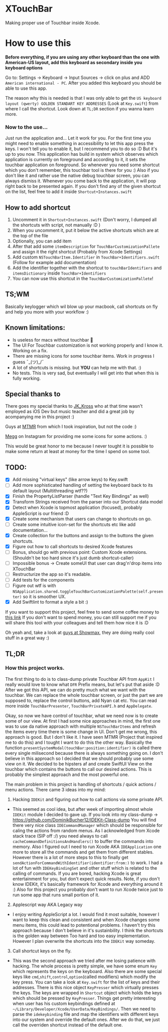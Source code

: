 # XTouchBar
Making proper use of Touchbar inside Xcode.

# How to use this

**Before everything, if you are using any other keyboard than the one with American-US layout, add this keyboard as secondary inside you keyboard options**

Go to:
Settings -> Keyboard -> Input Sources -> click on plus and ADD  `American international - PC`.
After you added this keyboard you should be able to use this app.

The reason why this is needed is that I was only able to get the  `US keyboard layout (qwerty) GOLDEN STANDART KEY ADDRESSES`
(Look at `Key.swift`) from where I call the shortcut. Look down at `TL;DR` section if you wanna learn more.

### Now to the use...
Just run the application and... Let it work for you. For the first time you might need to enable something in accessibility to let this app press the keys.
I won't tell you to enable it, but I recommend you to do so :D But it's up to you now.
This application has build in system which observes which application is currently on foreground and according to it, 
it sets the touchbar application on foreground. So whenever you need
some shortcut which you don't remember, this touchbar tool is there for you :) Also if you don't like it and rather use the native 
debug touchbar screen, you can always dismiss it. Whenever you come back to the application, it will pop right back to be presented again.
If you don't find any of the given shortcut on the list, feel free to add it inside `Shortcut+Instances.swift`

## How to add shortcut
1. Uncomment it in `Shortcut+Instances.swift` (Don't worry, I dumped all the shortcuts with script, not manually :D )
2. When you uncomment it, put it below the active shortcuts which are at the top of the file
3. Optionally, you can add item 
4. After that add some `itemDescription` for `TouchBarCustomizationPallete` and assign it the right shortcut (Probably from Xcode Settings)
5. Add custom `NSTouchBarItem.Identifier` in `TouchBar+Identifiers.swift` (Follow for example add documentation)
6. Add the identifier together with the shortcut to `touchBarIdentifiers` and `itemsDictionary` inside `TouchBar+Identifiers`
7. You can now use this shortcut in the `TouchBarCustomizationPallete`!


## TS;WM
Basically keylogger which wil blow up your macbook, call shortcuts on fly and help you more with your workflow :) 

## Known limitations:
- Is useless for macs without touchbar 🤪
- The UI For Touchbar customization is not working properly and I know it. Working on a fix.
- There are missing icons for some touchbar items. Work in progress I guess ¯\_(ツ)_/¯
- A lot of shortcuts is missing. but **YOU** can help me with that. :) 
- No tests. This is very sad, but eventually I will get into that when this is fully working. 

## Special thanks to
There goes my special thanks to [JK_Kross](https://twitter.com/JK_Kross) who at that time wasn't employed as iOS Dev but music teacher and did a great job by acompanying me in this project :) 

Guys at [MTMR](https://github.com/Toxblh/MTMR) from which I took inspiration, but not the code :)

[Megg](http://instagram.com/meggi_lindova) on Instagram for providing me some icons for some actions. :)   

This would be great honor to me because I never tought it is possible to make some return at least at money for the time I spend on
some tool.

## TODO:
- [x] Add missing "virtual keys" (like arrow keys) to Key.swift
- [ ] Add more sophisticated handling of setting the keyboard back to its default layout (Multithreading wtf??)
- [x] Finish the PropertyListParser (handle "<key>Text Key Bindings</key>" as well)
- [x] Transform Strings received from the parser into our Shortcut data model
- [x] Detect when Xcode is topmost application (focused), probably AppleScript is our friend :D
- [X] Create some mechanism that users can change to shortcuts on go.
- [ ] Create some intuitive icon-set for the shortcuts etc like add documentation...
- [x] Create collection for the buttons and assign to the buttons the given shortcuts.
- [x] Figure out how to call shortcuts to desired Xcode features
- [ ] Bonus, should go with previous point: Custom Xcode extensions. (Shouldn't be too hard since it's just dumb shortcut-caller)
- [ ] Impossible bonus -> Create someUI that user can drag'n'drop items into XTouchBar
- [ ] Restructurize the app so it's readable.
- [ ] Add tests for the components
- [ ] Figure out wtf is with `NSApplication.shared.toggleTouchBarCustomizationPalette(self.presenter)` so it is smoother UX.
- [x] Add Swiftlint to format a style a bit :)

If you want to support this project, feel free to send some coffee money to [this link](https://www.paypal.me/develodom) 
If you don't want to spend money, you can still support me if you will share this tool with your colleagues and tell them how nice it is :D 

Oh yeah and, take a look at [guys at Showmax](https://tech.showmax.com), they are doing really cool stuff in a great way :) 

## TL;DR

### How this project works.
The first thing to do is to class-dump private Touchbar API from `AppKit` I really would love to know what `DFR` Prefix means, but let's put that aside :D
After we got this API, we can do pretty much what we want with the touchbar. We can replace the whole touchbar screen, or just the part we are supposed to, replace the
control buttons, add Nyan cat etc. You can read more inside `TouchBarPresenter`, `TouchBarPrivateAPI.h` and `AppDelegate`.

Okay, so now we have control of touchbar, what we need now is to create some of our view. At first I had some nice approaches in mind, the first one was to use da native approach
with multiple `NSTouchBarItems` and refresh the items every time there is some change in UI. Don't get me wrong, this approach is good. But I don't like it. I have seen MTMR
(Project that inspired me to do this) and I tought I want to do this the other way. Basically the function `presentSystemModal(touchBar:position:identifier)` is called there every single
milisecond because there is always something going on. I don't believe in this approach so I decided that we should probably use some view on it.
We decided to be hipsters af and create SwiftUI View on the touchbar which contains the buttons to call our desired actions. This is probably the simplest approach and the most
powerful one.

The main problem in this project is handling of shortcuts / quick actions / menu actions.
There came 3 ideas into my mind:

1. Hacking `IDEKit` and figuring out how to call actions via some private API.
- This seemed as cool idea, but after week of importing almost whole `IDEKit`  module I decided to gave up. If you look into my class-dump  -> https://github.com/DominikBucher12/IDEKit-Class-dump
You will find there very nice class `IDECommandManager` which should be responsible for caling the actions from random menus. As I acknowledged from Xcode stack trace (SIP off :/)
you need always to call `cacheCommandDefinitionsAndHandlers()` to buffer the commands into memory. Also I figured out I need to run Xcode AKA `IDEApplication` one more 
to store all the commands and get them from different stables.
However there is a lot of more steps to this to finally get `sendActionForCommandWithIdentifier(identifier:from:)` to work. I had a lot of fun with `IDEKeyBindingSet`
and other stuff which is related to the calling of commands. If you are bored, hacking Xcode is great entertainment for you, but don't expect quick results.
Note, if you don't know IDEKit, it's basically framework for Xcode and everything around it :) 
Also for this project you probably don't want to run Xcode twice just to run some app that runs small portion of it.

2. Applescript way AKA Legacy way
- I enjoy writing AppleScript a lot. I would find it most suitable, however I want to keep this clean and consistent and when Xcode changes some menu items, this could lead to
potentional problems. I haven't try this approach because I don't believe in it's sustainbility. I think the shortcuts is the golden way between Too hard and too easy implementation.
However I plan overwrite the shortcuts into the `IDEKit` way someday.

3. Call shortcut keys on the fly.
- This was the second approach we tried after me losing patience with hacking. The whole process is pretty simple, we have some enum `Key` which represents the keys on
the keyboard. Also there are some special keys like `cmd`,`shift`,`control`,`option`(called modifiers) which modify the key press. You can take a look at `Key.swift` for the list of
keys and their addresses. There is this nice object `KeyPresser` which virtually presses the keys. The keys are wrapped in `Shortcut` object which holds the keys which should be pressed
by `KeyPresser`.  Things get pretty interesting when user has his custom keybindings defined at `~/Library/Developer/Xcode/UserData/KeyBindings/`.
Then we need to parse the `idekeybinding` file and map the identifiers with different keys into our system and override the default ones. After we do that, we just call the overriden shortcut
instead of the default one.
